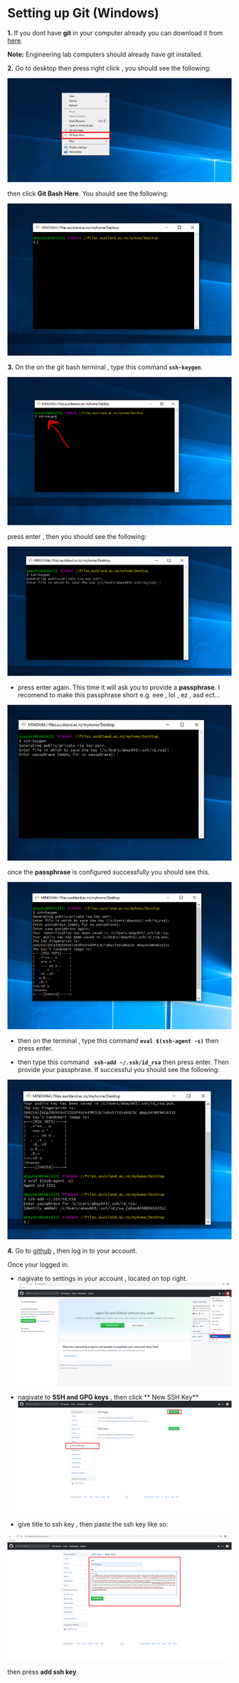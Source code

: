 # Setting up Git (Windows)

**1.**  If you dont have **git** in your computer already you can download it from [here](https://git-scm.com/downloads).

**Note:** Engineering lab computers should already have git installed.

**2.**  Go to desktop then press right click , you should see the following:

![opening git bash](Images/01_readme.PNG)

then click **Git Bash Here**. You should see the following:

![git bash](Images/02_readme.PNG)

**3.** On the on the git bash terminal , type this command **`` ssh-keygen ``**.

![generating the ssh key](Images/03_readme.PNG)

press enter , then you should see the following:

![generating ssh key](Images/04_readme.PNG)

- press enter again. This time it will ask you to provide a **passphrase**. I recomend to make this passphrase short e.g. eee , lol , ez , asd ect...

![ssh pass phrase](Images/05_readme.PNG)

once the **passphrase** is configured successfully you should see this.

![success pass phrase](Images/06_readme.PNG)

- then on the terminal , type this command **`` eval $(ssh-agent -s) ``** then press enter.

- then type this command **`` ssh-add ~/.ssh/id_rsa``** then press enter. Then provide your passphrase. If successful you should see the following:

![adding sshkey to agent](Images/08_readme.PNG)

**4.** Go to [github](https://github.com/) , then log in to your account. 

Once your logged in:

- nagivate to settings in your account , located on top right.
![adding ssh to git hub](Images/09_readme.PNG)

- nagivate to **SSH and GPG keys** , then click ** New SSH Key**
![read me png](Images/10_readme.PNG)

- give title to ssh key , then paste the ssh key like so:

![adding ssh to github](Images/11_readme.PNG)

then press **add ssh key**








 





















